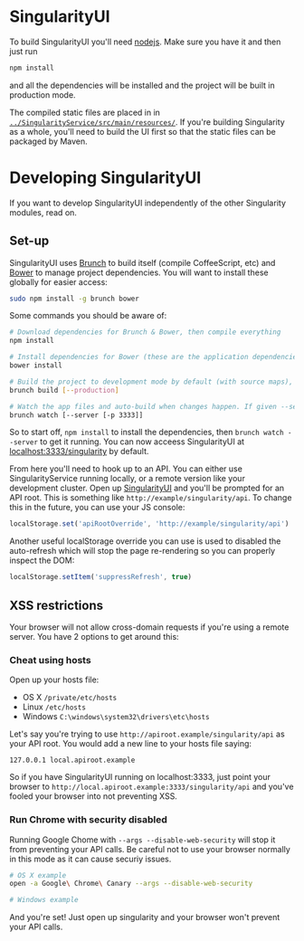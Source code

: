 # SingularityUI

To build SingularityUI you'll need [nodejs](http://nodejs.org/). Make sure you have it and then just run

```bash
npm install
```

and all the dependencies will be installed and the project will be built in production mode.

The compiled static files are placed in in [`../SingularityService/src/main/resources/`](../SingularityService/src/main/resources/). If you're building Singularity as a whole, you'll need to build the UI first so that the static files can be packaged by Maven.

# Developing SingularityUI

If you want to develop SingularityUI independently of the other Singularity modules, read on.

## Set-up

SingularityUI uses [Brunch](http://brunch.io) to build itself (compile CoffeeScript, etc) and [Bower](http://bower.io) to manage project dependencies. You will want to install these globally for easier access:

```bash
sudo npm install -g brunch bower
```

Some commands you should be aware of:

```bash
# Download dependencies for Brunch & Bower, then compile everything
npm install

# Install dependencies for Bower (these are the application dependencies, e.g. Backbone & jQuery, not things like CoffeeScript)
bower install

# Build the project to development mode by default (with source maps), or minified mode if given --production
brunch build [--production]

# Watch the app files and auto-build when changes happen. If given --server it hosts an HTTP server for you, and -p can be used to specify a port for said server.
brunch watch [--server [-p 3333]]
```

So to start off, `npm install` to install the dependencies, then `brunch watch --server` to get it running. You can now acceess SingularityUI at [localhost:3333/singularity](http://localhost:3333/singularity) by default.

From here you'll need to hook up to an API. You can either use SingularityService running locally, or a remote version like your development cluster. Open up [SingularityUI](http://localhost:3333/singularity) and you'll be prompted for an API root. This is something like `http://example/singularity/api`. To change this in the future, you can use your JS console:

```javascript
localStorage.set('apiRootOverride', 'http://example/singularity/api')
```

Another useful localStorage override you can use is used to disabled the auto-refresh which will stop the page re-rendering so you can properly inspect the DOM:

```javascript
localStorage.setItem('suppressRefresh', true)
```

## XSS restrictions

Your browser will not allow cross-domain requests if you're using a remote server. You have 2 options to get around this:

### Cheat using hosts

Open up your hosts file:

* OS X `/private/etc/hosts`
* Linux `/etc/hosts`
* Windows `C:\windows\system32\drivers\etc\hosts`

Let's say you're trying to use `http://apiroot.example/singularity/api` as your API root. You would add a new line to your hosts file saying:

```
127.0.0.1 local.apiroot.example
```

So if you have SingularityUI running on localhost:3333, just point your browser to `http://local.apiroot.example:3333/singularity/api` and you've fooled your browser into not preventing XSS.

### Run Chrome with security disabled

Running Google Chome with `--args --disable-web-security` will stop it from preventing your API calls. Be careful not to use your browser normally in this mode as it can cause securiy issues.

```bash
# OS X example
open -a Google\ Chrome\ Canary --args --disable-web-security

# Windows example
```

And you're set! Just open up singularity and your browser won't prevent your API calls.
